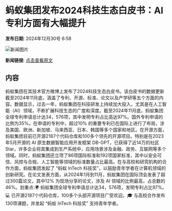 # ​蚂蚁集团发布2024科技生态白皮书：AI 专利方面有大幅提升

**发布日期**: 2024年12月30号 6:58

![新闻图片](https://upload.chinaz.com/2024/1230/6387116745473057663049678.png)

**新闻链接**: [点击查看原文](https://www.aibase.com/zh/news/14353)

## 内容

蚂蚁集团在其技术官方微博上发布了2024科技生态白皮书。该白皮书的数据更新截至2024年11月底，涵盖了专利、开源、标准、论文以及产学研等五个方面的内容。数据显示，过去一年，蚂蚁集团在科技研发上持续加大投入，尤其是在人工智能（AI）领域，不断扩展科技生态的广度和深度。截至2024年11月底，蚂蚁集团全球专利申请总计达34，576项，其中发明专利占比高达97%。国外专利申请的比例为35%。在申请的专利中，超过10% 的重要专利已在国际上进行了布局，涉及美国、欧洲、新加坡、马来西亚、日本、韩国等多个国家和地区。在开源方面，蚂蚁集团目前已开源2187个代码仓库和100多个领先的开源项目。特别是在2023年5月开源的 AI 原生数据智能应用开发框架 DB-GPT，已获得了近14万的社区 Star，许多企业将其集成到生产系统中，应用场景涉及金融、政务、互联网等多个领域。同时，蚂蚁集团还立项了86项国际标准和192项国家标准，其中以安全可信、风控与合规、人工智能等领域的标准数量占比最高。在与高校和研究机构的合作方面，蚂蚁集团发起了 “蚂蚁 InTech 科技奖”，以鼓励青年学者在计算机领域的创新研究。在论文发表方面，从2024年1月到11月，蚂蚁集团在国际顶会发表了超过300篇论文，其中12% 为现场分享的论文，涉及 AI 领域的比例最高，占总数的46%。划重点:🌍 蚂蚁集团全球专利申请总计达34，576项，发明专利占比97%。💻 已开源2187个代码仓库，100多个头部开源项目广受欢迎。🎓 与高校合作发布130项课题，并发起 “蚂蚁 InTech 科技奖” 支持青年学者。
